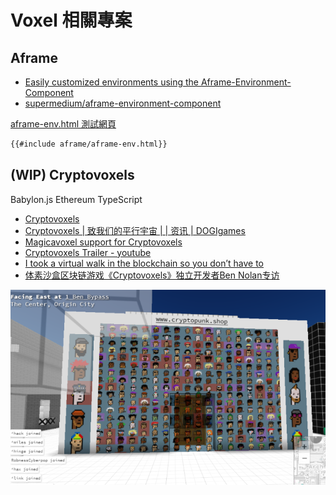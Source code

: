 # Voxel 相關專案
<!-- toc -->
## Aframe

- [Easily customized environments using the Aframe-Environment-Component](https://blog.mozvr.com/aframe-environment-component/)
- [supermedium/aframe-environment-component](https://github.com/supermedium/aframe-environment-component)


[aframe-env.html 測試網頁](aframe/aframe-env.html)

```html
{{#include aframe/aframe-env.html}}
```

## (WIP) Cryptovoxels 

Babylon.js Ethereum TypeScript

- [Cryptovoxels](https://github.com/cryptovoxels)
- [Cryptovoxels | 致我们的平行宇宙 | | 资讯 | DOGIgames](https://www.dogigames.com/cn/news-cn/2019/07/18/13198.html)
- [Magicavoxel support for Cryptovoxels](https://medium.com/@bnolan/magicavoxel-support-for-cryptovoxels-b961e0babf80)
- [Cryptovoxels Trailer - youtube](https://www.youtube.com/watch?v=PMAkpeyWGWA)
- [I took a virtual walk in the blockchain so you don’t have to](https://thenextweb.com/hardfork/2019/04/05/cryptovoxels-walk-blockchain-ethereum/)
- [体素沙盒区块链游戏《Cryptovoxels》独立开发者Ben Nolan专访](https://www.jbb.one/en/article/1129958400.html)

![Cryptovoxels](cryptovoxels-190826.png)


